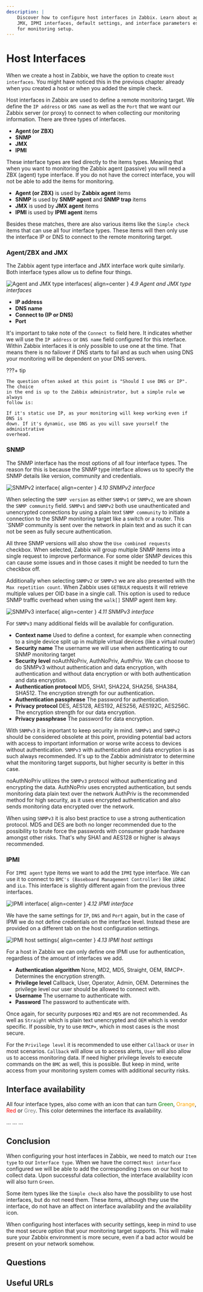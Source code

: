 ```yaml
---
description: |
    Discover how to configure host interfaces in Zabbix. Learn about agent, SNMP,
    JMX, IPMI interfaces, default settings, and interface parameters essential
    for monitoring setup.
---
```


# Host Interfaces

When we create a host in Zabbix, we have the option to create `Host interfaces`.
You might have noticed this in the previous chapter already when you created a
host or when you added the simple check.

Host interfaces in Zabbix are used to define a remote monitoring target. We define
the `IP address` or `DNS name` as well as the `Port` that we want our Zabbix server
(or proxy) to connect to when collecting our monitoring information. There are
three types of interfaces.

- **Agent (or ZBX)** 
- **SNMP**
- **JMX**
- **IPMI**

These interface types are tied directly to the items types. Meaning that when you
want to monitoring the Zabbix agent (passive) you will need a ZBX (agent) type
interface. If you do not have the correct interface, you will not be able to add
the items for monitoring. 

- **Agent (or ZBX)** is used by **Zabbix agent** items
- **SNMP** is used by **SNMP agent** and **SNMP trap** items
- **JMX** is used by **JMX agent** items
- **IPMI** is used by **IPMI agent** items

Besides these matches, there are also various items like the `Simple check` items
that can use all four interface types. These items will then only use the interface
IP or DNS to connect to the remote monitoring target.

### Agent/ZBX and JMX

The Zabbix agent type interface and JMX interface work quite similarly. Both
interface types allow us to define four things. 

![Agent and JMX type interfaces](ch04.9-agent-jmx-interfaces.png){ align=center }
*4.9 Agent and JMX type interfaces*

- **IP address** 
- **DNS name**
- **Connect to (IP or DNS)**
- **Port**

It's important to take note of the `Connect to` field here. It indicates whether
we will use the `IP address` or `DNS name` field configured for this interface.
Within Zabbix interfaces it is only possible to use one at the time. That means
there is no failover if DNS starts to fail and as such when using DNS your monitoring
will be dependent on your DNS servers.

???+ tip

    The question often asked at this point is "Should I use DNS or IP". The choice
    in the end is up to the Zabbix administrator, but a simple rule we always
    follow is:
    
    If it's static use IP, as your monitoring will keep working even if DNS is
    down. If it's dynamic, use DNS as you will save yourself the administrative
    overhead.

### SNMP

The SNMP interface has the most options of all four interface types. The reason
for this is because the SNMP type interface allows us to specify the SNMP details
like version, community and credentials.

![SNMPv2 interface](ch04.10-snmpv2-interface.png){ align=center }
*4.10 SNMPv2 interface*

When selecting the `SNMP version` as either `SNMPv1` or `SNMPv2`, we are shown
the `SNMP community` field. `SNMPv1` and `SNMPv2` both use unauthenticated and
unencrypted connections by using a plain text `SNMP community` to initiate a connection
to the SNMP monitoring target like a switch or a router. This `SNMP community is
sent over the network in plain text and as such it can not be seen as fully secure
authentication.

All three SNMP versions will also show the `Use combined requests` checkbox.
When selected, Zabbix will group multiple SNMP items into a single request to
improve performance. For some older SNMP devices this can cause some issues and
in those cases it might be needed to turn the checkbox off.

Additionally when selecting `SNMPv2` or `SNMPv3` we are also presented with the
`Max repetition count`. When Zabbix uses `GETBULK` requests it will retrieve multiple
values per OID base in a single call. This option is used to reduce SNMP traffic
overhead when using the `walk[]` SNMP agent item key. 

![SNMPv3 interface](ch04.11-snmpv3-interface.png){ align=center }
*4.11 SNMPv3 interface*

For `SNMPv3` many additional fields will be available for configuration. 

- **Context name** Used to define a context, for example when connecting to a
  single device split up in multiple virtual devices (like a virtual router)
- **Security name** The username we will use when authenticating to our SNMP monitoring
  target
- **Security level** noAuthNoPriv, AuthNoPriv, AuthPriv. We can choose to do SNMPv3
  without authentication and data encryption, with authentication and without data
  encryption or with both authentication and data encryption.
- **Authentication protocol** MD5, SHA1, SHA224, SHA256, SHA384, SHA512. The encryption
  strength for our authentication.
- **Authentication passphrase** The password for authentication.
- **Privacy protocol** DES, AES128, AES192, AES256, AES192C, AES256C. The encryption
  strength for our data encryption.
- **Privacy passphrase** The password for data encryption.

With `SNMPv3` it is important to keep security in mind. `SNMPv1` and `SNMPv2` should
be considered obsolete at this point, providing potential bad actors with access
to important information or worse write access to devices without authentication.
`SNMPv3` with authentication and data encryption is as such always recommended.
It's up to the Zabbix administrator to determine what the monitoring target supports,
but higher security is better in this case. 

noAuthNoPriv utilizes the `SNMPv3` protocol without authenticating and encrypting the data. 
AuthNoPriv uses encrypted authentication, but sends monitoring data plain text over the network
AuthPriv is the recommended method for high security, as it uses encrypted authentication and also sends monitoring data encrypted over the network. 

When using `SNMPv3` it is also best practice to use a strong authentication protocol. MD5 and DES are both no longer recommended due to the possibility to brute force the passwords with consumer grade hardware amongst other risks. That's why SHA1 and AES128 or higher is always recommended. 

### IPMI

For `IPMI agent` type items we want to add the `IPMI` type interface. We can use it to connect to `BMC's (Baseboard Management Controller)` like `iDRAC` and `iLo`. This interface is slightly different again from the previous three interfaces.

![IPMI interface](ch04.12-ipmi-interface.png){ align=center }
*4.12 IPMI interface*

We have the same settings for `IP`, `DNS` and `Port` again, but in the case of IPMI we do not define credentials on the interface level. Instead these are provided on a different tab on the host configuration settings.

![IPMI host settings](ch04.13-ipmi-settings.png){ align=center }
*4.13 IPMI host settings*

For a host in Zabbix we can only define one IPMI use for authentication, regardless of the amount of interfaces we add. 

- **Authentication algorithm** None, MD2, MD5, Straight, OEM, RMCP+. Determines the encryption strength.
- **Privilege level** Callback, User, Operator, Admin, OEM. Determines the privilege level our user should be allowed to connect with.
- **Username** The username to authenticate with.
- **Password** The password to authenticate with.

Once again, for security purposes `MD2` and `MD5` are not recommended. As well as `Straight` which is plain text unencrypted and `OEM` which is vendor specific. If possible, try to use `RMCP+`, which in most cases is the most secure.

For the `Privilege level` it is recommended to use either `Callback` or `User` in most scenarios. `Callback` will allow us to access alerts, `User` will also allow us to access monitoring data. If need higher privilege levels to execute commands on the `BMC` as well, this is possible. But keep in mind, write access from your monitoring system comes with additional security risks.

## Interface availability
All four interface types, also come with an icon that can turn <span style="color: green;">Green</span>, <span style="color: orange;">Orange</span>, <span style="color: red;">Red</span> or <span style="color: grey;">Grey</span>. This color determines the interface its availability.

...
...
...

## Conclusion
When configuring your host interfaces in Zabbix, we need to match our `Item type` to our `Interface type`. When we have the correct `Host interface` configured we will be able to add the corresponding `Items` on our  host to collect data. Upon successful data collection, the interface availability icon will also turn `Green`.

Some item types like the `Simple check` also have the possibility to use host interfaces, but do not need them. These items, although they use the interface, do not have an affect on interface availability and the availability icon.

When configuring host interfaces with security settings, keep in mind to use the most secure option that your monitoring target supports. This will make sure your Zabbix environment is more secure, even if a bad actor would be present on your network somehow.

## Questions

## Useful URLs
